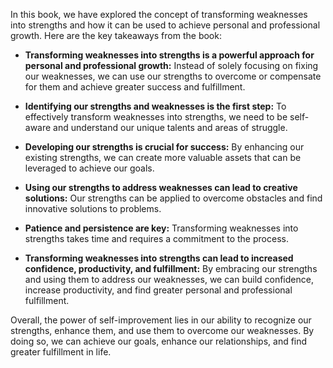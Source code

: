 
In this book, we have explored the concept of transforming weaknesses into strengths and how it can be used to achieve personal and professional growth. Here are the key takeaways from the book:

* **Transforming weaknesses into strengths is a powerful approach for personal and professional growth:** Instead of solely focusing on fixing our weaknesses, we can use our strengths to overcome or compensate for them and achieve greater success and fulfillment.

* **Identifying our strengths and weaknesses is the first step:** To effectively transform weaknesses into strengths, we need to be self-aware and understand our unique talents and areas of struggle.

* **Developing our strengths is crucial for success:** By enhancing our existing strengths, we can create more valuable assets that can be leveraged to achieve our goals.

* **Using our strengths to address weaknesses can lead to creative solutions:** Our strengths can be applied to overcome obstacles and find innovative solutions to problems.

* **Patience and persistence are key:** Transforming weaknesses into strengths takes time and requires a commitment to the process.

* **Transforming weaknesses into strengths can lead to increased confidence, productivity, and fulfillment:** By embracing our strengths and using them to address our weaknesses, we can build confidence, increase productivity, and find greater personal and professional fulfillment.

Overall, the power of self-improvement lies in our ability to recognize our strengths, enhance them, and use them to overcome our weaknesses. By doing so, we can achieve our goals, enhance our relationships, and find greater fulfillment in life.

